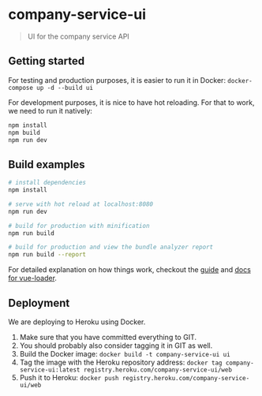 # company-service-ui

> UI for the company service API

## Getting started

For testing and production purposes, it is easier to run it in Docker:
`docker-compose up -d --build ui`

For development purposes, it is nice to have hot reloading. For 
that to work, we need to run it natively:

``` bash
npm install
npm build
npm run dev
```

## Build examples

``` bash
# install dependencies
npm install

# serve with hot reload at localhost:8080
npm run dev

# build for production with minification
npm run build

# build for production and view the bundle analyzer report
npm run build --report
```

For detailed explanation on how things work, checkout the [guide](http://vuejs-templates.github.io/webpack/) and [docs for vue-loader](http://vuejs.github.io/vue-loader).

## Deployment

We are deploying to Heroku using Docker.

1. Make sure that you have committed everything to GIT. 
2. You should probably also consider tagging it in GIT as well.
3. Build the Docker image:
`docker build -t company-service-ui ui`
4. Tag the image with the Heroku repository address:
`docker tag company-service-ui:latest registry.heroku.com/company-service-ui/web`
5. Push it to Heroku:
`docker push registry.heroku.com/company-service-ui/web`
